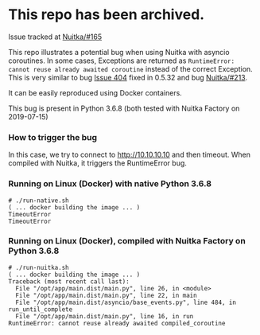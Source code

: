 # This repo has been archived.

Issue tracked at [Nuitka/#165](https://github.com/Nuitka/Nuitka/issues/165)

This repo illustrates a potential bug when using Nuitka with asyncio coroutines. In some cases, Exceptions are returned as `RuntimeError: cannot reuse already awaited coroutine` instead of the correct Exception. This is very similar to bug [Issue 404](http://bugs.nuitka.net/issue404) fixed in 0.5.32 and bug [Nuitka/#213](https://github.com/Nuitka/Nuitka/issues/213).

It can be easily reproduced using Docker containers.

This bug is present in Python 3.6.8 (both tested with Nuitka Factory on 2019-07-15)

### How to trigger the bug

In this case, we try to connect to http://10.10.10.10 and then timeout. When compiled with Nuitka, it triggers the RuntimeError bug.

### Running on Linux (Docker) with native Python 3.6.8

```
# ./run-native.sh
( ... docker building the image ... )
TimeoutError
TimeoutError
```

### Running on Linux (Docker), compiled with Nuitka Factory on Python 3.6.8

```
# ./run-nuitka.sh
( ... docker building the image ... )
Traceback (most recent call last):
  File "/opt/app/main.dist/main.py", line 26, in <module>
  File "/opt/app/main.dist/main.py", line 22, in main
  File "/opt/app/main.dist/asyncio/base_events.py", line 484, in run_until_complete
  File "/opt/app/main.dist/main.py", line 16, in run
RuntimeError: cannot reuse already awaited compiled_coroutine
```

